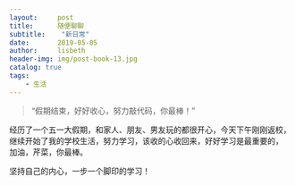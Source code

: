 ```yaml
---
layout:     post
title:      随便聊聊
subtitle:    "新日常"
date:       2019-05-05
author:     lisbeth
header-img: img/post-book-13.jpg
catalog: true
tags:
    - 生活
---
```


> “假期结束，好好收心，努力敲代码，你最棒！”

 经历了一个五一大假期，和家人、朋友、男友玩的都很开心，今天下午刚刚返校，继续开始了我的学校生活，努力学习，该收的心收回来，好好学习是最重要的，
 加油，芹菜，你最棒。
 
 坚持自己的内心，一步一个脚印的学习！
